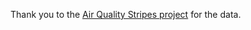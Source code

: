 Thank you to the [Air Quality Stripes project](https://airqualitystripes.info/about/) for the data.
